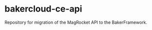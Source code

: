 bakercloud-ce-api
=================

Repository for migration of the MagRocket API to the BakerFramework.
